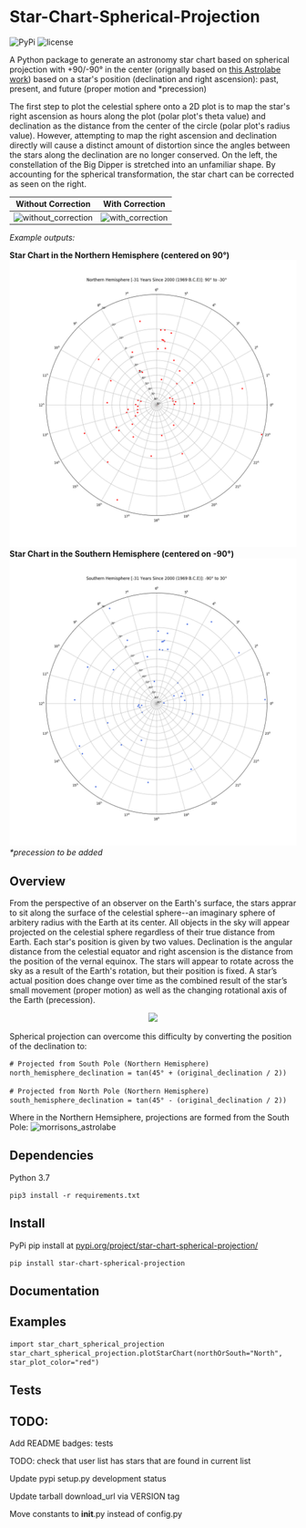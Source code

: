# Star-Chart-Spherical-Projection

![PyPi](https://img.shields.io/pypi/v/star-chart-spherical-projection)
![license](https://img.shields.io/github/license/cyschneck/Star-Chart-Spherical-Projection)


A Python package to generate an astronomy star chart based on spherical projection with +90/-90° in the center (orignally based on [this Astrolabe work](https://github.com/cyschneck/History-Survival-Guide/tree/master/page_x_astrolabe)) based on a star's position (declination and right ascension): past, present, and future (proper motion and *precession)

The first step to plot the celestial sphere onto a 2D plot is to map the star's right ascension as hours along the plot (polar plot's theta value) and declination as the distance from the center of the circle (polar plot's radius value). However, attempting to map the right ascension and declination directly will cause a distinct amount of distortion since the angles between the stars along the declination are no longer conserved. On the left, the constellation of the Big Dipper is stretched into an unfamiliar shape. By accounting for the spherical transformation, the star chart can be corrected as seen on the right.

| Without Correction | With Correction |
| ------------- | ------------- |
| ![without_correction](https://user-images.githubusercontent.com/22159116/202333014-a53f1176-182f-43c7-ab92-266d15d8c563.jpg) | ![with_correction](https://user-images.githubusercontent.com/22159116/202333015-493619f4-a5b8-4614-8b32-54225d7fad02.png) |

_Example outputs:_

__Star Chart in the Northern Hemisphere (centered on 90°)__
![north_star_chart_without_precession_without_labels+png](https://raw.githubusercontent.com/cyschneck/Star-Chart-Spherical-Projection/main/examples/north_testing.png) 
__Star Chart in the Southern Hemisphere (centered on -90°)__
![south_star_chart_without_precession_without_labels+png](https://raw.githubusercontent.com/cyschneck/Star-Chart-Spherical-Projection/main/examples/south_testing.png)
_*precession to be added_

## Overview

From the perspective of an observer on the Earth's surface, the stars apprar to sit along the surface of the celestial sphere--an imaginary sphere of arbitery radius with the Earth at its center. All objects in the sky will appear projected on the celestial sphere regardless of their true distance from Earth. Each star's position is given by two values. Declination is the angular distance from the celestial equator and right ascension is the distance from the position of the vernal equinox. The stars will appear to rotate across the sky as a result of the Earth's rotation, but their position is fixed. A star’s actual position does change over time as the combined result of the star’s small movement (proper motion) as well as the changing rotational axis of the Earth (precession).
 
 <p align="center">
  <img src="https://upload.wikimedia.org/wikipedia/commons/1/12/Earth_within_celestial_sphere.gif" />
</p>

Spherical projection can overcome this difficulty by converting the position of the declination to:
```
# Projected from South Pole (Northern Hemisphere)
north_hemisphere_declination = tan(45° + (original_declination / 2))

# Projected from North Pole (Northern Hemisphere)
south_hemisphere_declination = tan(45° - (original_declination / 2))
```
Where in the Northern Hemsiphere, projections are formed from the South Pole: 
![morrisons_astrolabe](https://user-images.githubusercontent.com/22159116/202336728-dc290bfa-44f5-4947-9a08-93f70286436e.jpg)

## Dependencies

Python 3.7
```
pip3 install -r requirements.txt
```

## Install

PyPi pip install at [pypi.org/project/star-chart-spherical-projection/](https://pypi.org/project/star-chart-spherical-projection/)

```
pip install star-chart-spherical-projection
```

## Documentation

## Examples

```
import star_chart_spherical_projection
star_chart_spherical_projection.plotStarChart(northOrSouth="North", star_plot_color="red")
```
## Tests

## TODO:

Add README badges: tests

TODO: check that user list has stars that are found in current list

Update pypi setup.py development status

Update tarball download_url via VERSION tag

Move constants to __init__.py instead of config.py
